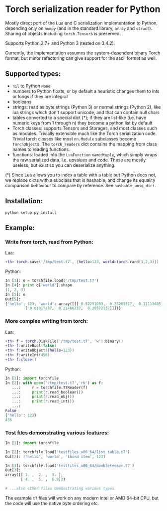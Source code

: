# Torch serialization reader for Python

Mostly direct port of the Lua and C serialization implementation to 
Python, depending only on `numpy` (and in the standard library, `array` 
and `struct`). Sharing of objects including `torch.Tensor`s is preserved.

Supports Python 2.7+ and Python 3 (tested on 3.4.2).

Currently, the implementation assumes the system-dependent binary Torch 
format, but minor refactoring can give support for the ascii format as well.
## Supported types:
 * `nil` to Python `None`
 * numbers to Python floats, or by default a heuristic changes them to ints or
   longs if they are integral
 * booleans
 * strings: read as byte strings (Python 3) or normal strings (Python 2), like
   lua strings which don't support unicode, and that can contain null chars
 * tables converted to a special dict (*); if they are list-like (i.e. have
   numeric keys from 1 through n) they become a python list by default
 * Torch classes: supports Tensors and Storages, and most classes such as 
   modules. Trivially extensible much like the Torch serialization code.
   Trivial torch classes like most `nn.Module` subclasses become 
   `TorchObject`s. The `torch_readers` dict contains the mapping from class
   names to reading functions.
 * functions: loaded into the `LuaFunction` `namedtuple`,
   which simply wraps the raw serialized data, i.e. upvalues and code.
   These are mostly useless, but exist so you can deserialize anything.

(*) Since Lua allows you to index a table with a table but Python does not, we 
    replace dicts with a subclass that is hashable, and change its
    equality comparison behaviour to compare by reference.
    See `hashable_uniq_dict`.

## Installation:
`python setup.py install`

## Example:
### Write from torch, read from Python:
Lua:
```lua
+th> torch.save('/tmp/test.t7', {hello=123, world=torch.rand(1,2,3)})
```
Python:
```python
In [3]: o = torchfile.load('/tmp/test.t7')
In [4]: print o['world'].shape
(1, 2, 3)
In [5]: o
Out[5]: 
{'hello': 123, 'world': array([[[ 0.52291083,  0.29261517,  0.11113465],
         [ 0.01017287,  0.21466237,  0.26572137]]])}
```

### More complex writing from torch:
Lua:
```lua
+th> f = torch.DiskFile('/tmp/test.t7', 'w'):binary()
+th> f:writeBool(false)
+th> f:writeObject({hello=123})
+th> f:writeInt(456)
+th> f:close()
```
Python:
```python
In [1]: import torchfile
In [2]: with open('/tmp/test.t7','rb') as f:
   ...:     r = torchfile.T7Reader(f)
   ...:     print(r.read_boolean())
   ...:     print(r.read_obj())
   ...:     print(r.read_int())
   ...: 
False
{'hello': 123}
456
```

### Test files demonstrating various features:
```python
In [1]: import torchfile

In [2]: torchfile.load('testfiles_x86_64/list_table.t7')
Out[2]: ['hello', 'world', 'third item', 123]

In [3]: torchfile.load('testfiles_x86_64/doubletensor.t7')
Out[3]: 
array([[ 1. ,  2. ,  3. ],
       [ 4. ,  5. ,  6.9]])

# ...also other files demonstrating various types.
```

The example `t7` files will work on any modern Intel or AMD 64-bit CPU, but the
code will use the native byte ordering etc.

